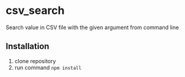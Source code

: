 # csv_search
Search value in CSV file with the given argument from command line

## Installation
1. clone repository
2. run command `npm install`
